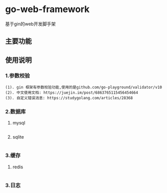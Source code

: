 # go-web-framework
基于gin的web开发脚手架

## 主要功能

## 使用说明

### 1.参数校验
```
(1). gin 框架有参数校验功能,使用的是github.com/go-playground/validator/v10
(2). 中文使用文档: https://juejin.im/post/6863765115456454664
(3). 自定义错误消息: https://studygolang.com/articles/28368
```

### 2.数据库
1. mysql
```

```

2. sqlite
```

```

### 3.缓存
1. redis
```

```

### 3.日志
```

```